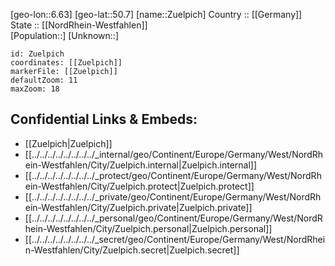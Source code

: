 ﻿---
location: [50.7,6.63] 
mapzoom: [7,12] 
mapmarker: city 
type: City
tags:
- geo/City


SpocWebEntityId: 35872
isDeleted: false
confidential: public

---
[geo-lon::6.63] 
[geo-lat::50.7] 
[name::Zuelpich] 
Country :: [[Germany]]  
State :: [[NordRhein-Westfahlen]]  
[Population::] 
[Unknown::] 


```leaflet
id: Zuelpich
coordinates: [[Zuelpich]] 
markerFile: [[Zuelpich]] 
defaultZoom: 11 
maxZoom: 18
```


## Confidential Links & Embeds: 
- [[Zuelpich|Zuelpich]]  
- [[../../../../../../../../_internal/geo/Continent/Europe/Germany/West/NordRhein-Westfahlen/City/Zuelpich.internal|Zuelpich.internal]] 
- [[../../../../../../../../_protect/geo/Continent/Europe/Germany/West/NordRhein-Westfahlen/City/Zuelpich.protect|Zuelpich.protect]] 
- [[../../../../../../../../_private/geo/Continent/Europe/Germany/West/NordRhein-Westfahlen/City/Zuelpich.private|Zuelpich.private]] 
- [[../../../../../../../../_personal/geo/Continent/Europe/Germany/West/NordRhein-Westfahlen/City/Zuelpich.personal|Zuelpich.personal]] 
- [[../../../../../../../../_secret/geo/Continent/Europe/Germany/West/NordRhein-Westfahlen/City/Zuelpich.secret|Zuelpich.secret]] 
